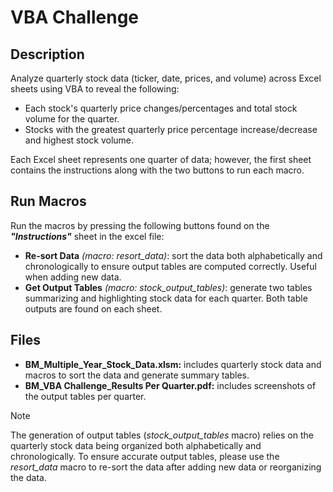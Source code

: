 # VBA Challenge
## Description
Analyze quarterly stock data (ticker, date, prices, and volume) across Excel sheets using VBA to reveal the following:
  - Each stock's quarterly price changes/percentages and total stock volume for the quarter.
  - Stocks with the greatest quarterly price percentage increase/decrease and highest stock volume.
    
Each Excel sheet represents one quarter of data; however, the first sheet contains the instructions along with the two buttons to run each macro.

## Run Macros
Run the macros by pressing the following buttons found on the ***"Instructions"*** sheet in the excel file:
  - **Re-sort Data** _(macro: resort_data)_: sort the data both alphabetically and chronologically to ensure output tables are computed correctly. Useful when adding new data.
  - **Get Output Tables** _(macro: stock_output_tables)_: generate two tables summarizing and highlighting stock data for each quarter. Both table outputs are found on each sheet.

## Files
  - **BM_Multiple_Year_Stock_Data.xlsm:** includes quarterly stock data and macros to sort the data and generate summary tables.
  - **BM_VBA Challenge_Results Per Quarter.pdf:** includes screenshots of the output tables per quarter.

> [!NOTE]
The generation of output tables (_stock_output_tables_ macro) relies on the quarterly stock data being organized both alphabetically and chronologically. To ensure accurate output tables, please use the _resort_data_ macro to re-sort the data after adding new data or reorganizing the data.
